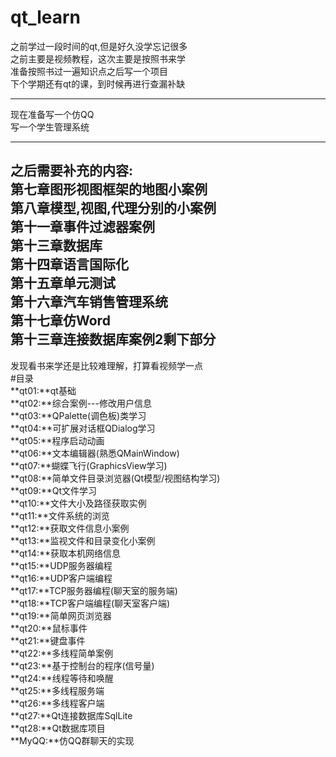 # qt_learn

 之前学过一段时间的qt,但是好久没学忘记很多<br/>
 之前主要是视频教程，这次主要是按照书来学<br/>
 准备按照书过一遍知识点之后写一个项目<br/>
 下个学期还有qt的课，到时候再进行查漏补缺<br/>
 
--------
 现在准备写一个仿QQ<br/>
 写一个学生管理系统<br/>
 
--------
 **之后需要补充的内容:**<br/>
 第七章图形视图框架的地图小案例<br/>
 第八章模型,视图,代理分别的小案例<br/>
 第十一章事件过滤器案例<br/>
 第十三章数据库<br/>
 第十四章语言国际化<br/>
 第十五章单元测试<br/>
 第十六章汽车销售管理系统<br/>
 第十七章仿Word<br/>
 第十三章连接数据库案例2剩下部分<br/>
 ---------
 发现看书来学还是比较难理解，打算看视频学一点<br/>
 #目录<br/>
 **qt01:**qt基础<br/>
 **qt02:**综合案例---修改用户信息<br/>
 **qt03:**QPalette(调色板)类学习<br/>
 **qt04:**可扩展对话框QDialog学习<br/>
 **qt05:**程序启动动画<br/>
 **qt06:**文本编辑器(熟悉QMainWindow)<br/>
 **qt07:**蝴蝶飞行(GraphicsView学习)<br/>
 **qt08:**简单文件目录浏览器(Qt模型/视图结构学习)<br/>
 **qt09:**Qt文件学习<br/>
 **qt10:**文件大小及路径获取实例<br/>
 **qt11:**文件系统的浏览<br/>
 **qt12:**获取文件信息小案例<br/>
 **qt13:**监视文件和目录变化小案例<br/>
 **qt14:**获取本机网络信息<br/>
 **qt15:**UDP服务器编程<br/>
 **qt16:**UDP客户端编程<br/>
 **qt17:**TCP服务器编程(聊天室的服务端)<br/>
 **qt18:**TCP客户端编程(聊天室客户端)<br/>
 **qt19:**简单网页浏览器<br/>
 **qt20:**鼠标事件<br/>
 **qt21:**键盘事件<br/>
 **qt22:**多线程简单案例<br/>
 **qt23:**基于控制台的程序(信号量)<br/>
 **qt24:**线程等待和唤醒<br/>
 **qt25:**多线程服务端<br/>
 **qt26:**多线程客户端<br/>
 **qt27:**Qt连接数据库SqlLite<br/>
 **qt28:**Qt数据库项目<br/>
 **MyQQ:**仿QQ群聊天的实现<br/>

